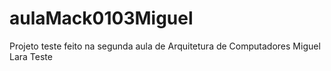 # aulaMack0103Miguel
Projeto teste feito na segunda aula de Arquitetura de Computadores
Miguel Lara
Teste
